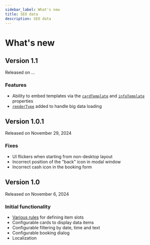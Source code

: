```yaml
---
sidebar_label: What's new
title: SEO data
description: SEO data
---
```


# What's new

## Version 1.1 

Released on ...

### Features

- Ability to embed templates via the [`cardTemplate`](/api/config/booking-cardtemplate) and [`infoTemplate`](/api/config/booking-infotemplate) properties
- [`renderType`](/api/config/booking-rendertype) added to handle big data loading

## Version 1.0.1 

Released on November 29, 2024

### Fixes

- UI flickers when starting from non-desktop layout
- Incorrect position of the "back" icon in modal window
- Incorrect cash icon in the booking form

## Version 1.0

Released on November 6, 2024

### Initial functionality

- [Various rules](/guides/configuration#defining-slot-rules) for defining item slots
- Configurable cards to display data items
- Configurable filtering by date, time and text
- Configurable booking dialog
- Localization



